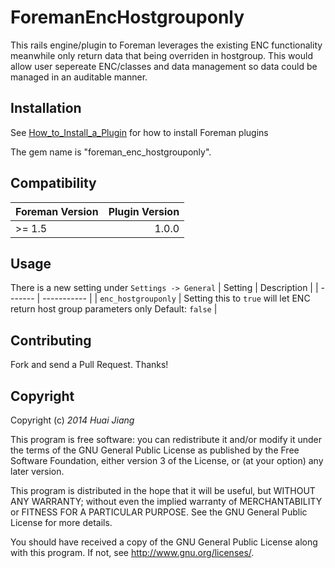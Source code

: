 # ForemanEncHostgrouponly

This rails engine/plugin to Foreman leverages the existing ENC functionality meanwhile only return data that being overriden in hostgroup. This would allow user sepereate ENC/classes and data management so data could be managed in an auditable manner.


## Installation

See [How_to_Install_a_Plugin](http://projects.theforeman.org/projects/foreman/wiki/How_to_Install_a_Plugin)
for how to install Foreman plugins

The gem name is "foreman_enc_hostgrouponly". 

## Compatibility


| Foreman Version | Plugin Version |
| --------------- | --------------:|
| >= 1.5          | 1.0.0          |

## Usage
There is a new setting under `Settings -> General`
| Setting | Description |
| ------- | ----------- |
| `enc_hostgrouponly` | Setting this to `true` will let ENC return host group parameters only  Default: `false` |


## Contributing

Fork and send a Pull Request. Thanks!

## Copyright

Copyright (c) *2014* *Huai Jiang*

This program is free software: you can redistribute it and/or modify
it under the terms of the GNU General Public License as published by
the Free Software Foundation, either version 3 of the License, or
(at your option) any later version.

This program is distributed in the hope that it will be useful,
but WITHOUT ANY WARRANTY; without even the implied warranty of
MERCHANTABILITY or FITNESS FOR A PARTICULAR PURPOSE.  See the
GNU General Public License for more details.

You should have received a copy of the GNU General Public License
along with this program.  If not, see <http://www.gnu.org/licenses/>.

